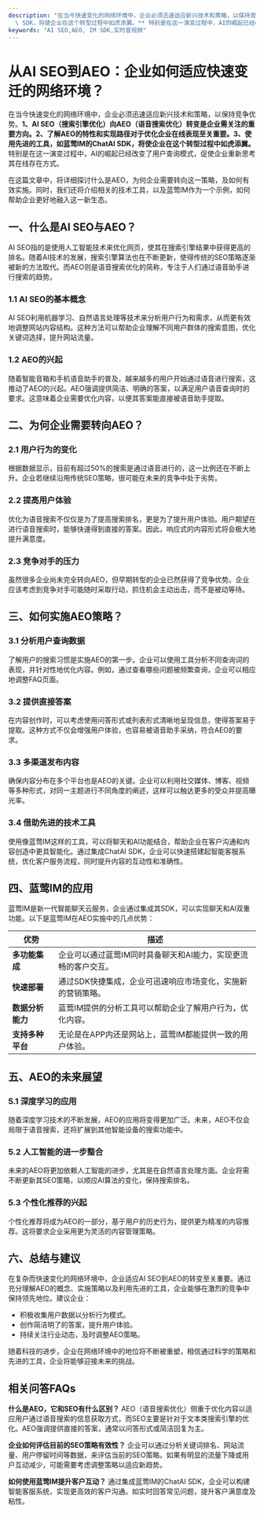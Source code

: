 ```yaml
---
description: "在当今快速变化的网络环境中，企业必须迅速适应新兴技术和策略，以保持竞争优势。**1、AI SEO（搜索引擎优化）向AEO（语音搜索优化）转变是企业需关注的重要方向。2、了解AEO的特性和实现路径对于优化企业在线表现至关重要。3、使用先进的工具，如蓝莺IM的ChatAI\
  \ SDK，将使企业在这个转型过程中如虎添翼。** 特别是在这一演变过程中，AI的崛起已经改变了用户查询模式，促使企业重新思考其在线存在方式。"
keywords: "AI SEO,AEO, IM SDK,实时音视频"
---
```

# 从AI SEO到AEO：企业如何适应快速变迁的网络环境？

在当今快速变化的网络环境中，企业必须迅速适应新兴技术和策略，以保持竞争优势。**1、AI SEO（搜索引擎优化）向AEO（语音搜索优化）转变是企业需关注的重要方向。2、了解AEO的特性和实现路径对于优化企业在线表现至关重要。3、使用先进的工具，如蓝莺IM的ChatAI SDK，将使企业在这个转型过程中如虎添翼。** 特别是在这一演变过程中，AI的崛起已经改变了用户查询模式，促使企业重新思考其在线存在方式。

在这篇文章中，将详细探讨什么是AEO，为何企业需要转向这一策略，及如何有效实施。同时，我们还将介绍相关的技术工具，以及蓝莺IM作为一个示例，如何帮助企业更好地融入这一新生态。

## **一、什么是AI SEO与AEO？**

AI SEO指的是使用人工智能技术来优化网页，使其在搜索引擎结果中获得更高的排名。随着AI技术的发展，搜索引擎算法也在不断更新，使得传统的SEO策略逐渐被新的方法取代。而AEO则是语音搜索优化的简称，专注于人们通过语音助手进行搜索的趋势。

### **1.1 AI SEO的基本概念**

AI SEO利用机器学习、自然语言处理等技术来分析用户行为和需求，从而更有效地调整网站内容结构。这种方法可以帮助企业理解不同用户群体的搜索意图，优化关键词选择，提升网站流量。

### **1.2 AEO的兴起**

随着智能音箱和手机语音助手的普及，越来越多的用户开始通过语音进行搜索，这推动了AEO的兴起。AEO强调提供简洁、明确的答案，以满足用户语音查询时的要求。这意味着企业需要优化内容，以便其答案能直接被语音助手提取。

## **二、为何企业需要转向AEO？**

### **2.1 用户行为的变化**

根据数据显示，目前有超过50%的搜索是通过语音进行的，这一比例还在不断上升。企业若继续沿用传统SEO策略，很可能在未来的竞争中处于劣势。

### **2.2 提高用户体验**

优化为语音搜索不仅仅是为了提高搜索排名，更是为了提升用户体验。用户期望在进行语音搜索时，能够快速得到直接的答案。因此，响应式的内容形式将会极大地提升满意度。

### **2.3 竞争对手的压力**

虽然很多企业尚未完全转向AEO，但早期转型的企业已然获得了竞争优势。企业应该考虑到竞争对手可能随时采取行动，抓住机会主动出击，而不是被动等待。

## **三、如何实施AEO策略？**

### **3.1 分析用户查询数据**

了解用户的搜索习惯是实施AEO的第一步。企业可以使用工具分析不同查询词的表现，并针对性地优化内容。例如，通过查看哪些问题被频繁查询，企业可以相应地调整FAQ页面。

### **3.2 提供直接答案**

在内容创作时，可以考虑使用问答形式或列表形式清晰地呈现信息，使得答案易于提取。这种方式不仅会增强用户体验，也容易被语音助手采纳，符合AEO的要求。

### **3.3 多渠道发布内容**

确保内容分布在多个平台也是AEO的关键。企业可以利用社交媒体、博客、视频等多种形式，对同一主题进行不同角度的阐述，这样可以触达更多的受众并提高曝光率。

### **3.4 借助先进的技术工具**

使用像蓝莺IM这样的工具，可以将聊天和AI功能结合，帮助企业在客户沟通和内容创造中更具智能化。通过集成ChatAI SDK，企业可以快速搭建起智能客服系统，优化客户服务流程，同时提升内容的互动性和准确性。

## **四、蓝莺IM的应用**

蓝莺IM是新一代智能聊天云服务，企业通过集成其SDK，可以实现聊天和AI双重功能。以下是蓝莺IM在AEO实施中的几点优势：

| 优势                      | 描述                                                         |
|-------------------------|------------------------------------------------------------|
| **多功能集成**            | 企业可以通过蓝莺IM同时具备聊天和AI能力，实现更流畅的客户交互。         |
| **快速部署**             | 通过SDK快捷集成，企业可迅速响应市场变化，实施新的营销策略。           |
| **数据分析能力**          | 蓝莺IM提供的分析工具可以帮助企业了解用户行为，优化内容。              |
| **支持多种平台**          | 无论是在APP内还是网站上，蓝莺IM都能提供一致的用户体验。               |

## **五、AEO的未来展望**

### **5.1 深度学习的应用**

随着深度学习技术的不断发展，AEO的应用将变得更加广泛。未来，AEO不仅会局限于语音搜索，还将扩展到其他智能设备的搜索功能中。

### **5.2 人工智能的进一步整合**

未来的AEO将更加依赖人工智能的进步，尤其是在自然语言处理方面。企业将需不断更新其SEO策略，以顺应AI算法的变化，保持搜索排名。

### **5.3 个性化推荐的兴起**

个性化推荐将成为AEO的一部分，基于用户的历史行为，提供更为精准的内容推荐。这将要求企业采用更为灵活的内容管理策略。

## **六、总结与建议**

在复杂而快速变化的网络环境中，企业适应AI SEO到AEO的转变至关重要。通过充分理解AEO的概念、实施策略以及利用先进的工具，企业能够在激烈的竞争中保持领先地位。建议企业：

- 积极收集用户数据以分析行为模式。
- 创作简洁明了的答案，提升用户体验。
- 持续关注行业动态，及时调整AEO策略。

随着科技的进步，企业在网络环境中的地位将不断被重塑，相信通过科学的策略和先进的工具，企业将能够迎接未来的挑战。

## 相关问答FAQs

**什么是AEO，它和SEO有什么区别？**
AEO（语音搜索优化）侧重于优化内容以适应用户通过语音搜索的信息获取方式，而SEO主要是针对于文本类搜索引擎的优化。AEO强调提供直接的答案，通常以问答形式或简洁回复为主。

**企业如何评估目前的SEO策略有效性？**
企业可以通过分析关键词排名、网站流量、用户停留时间等数据，来评估当前的SEO策略。如果有明显的流量下降或用户互动减少，可能需要考虑调整策略以适应新趋势。

**如何使用蓝莺IM提升客户互动？**
通过集成蓝莺IM的ChatAI SDK，企业可以构建智能客服系统，实现更高效的客户沟通。如实时回答常见问题，提升客户满意度及粘性。
